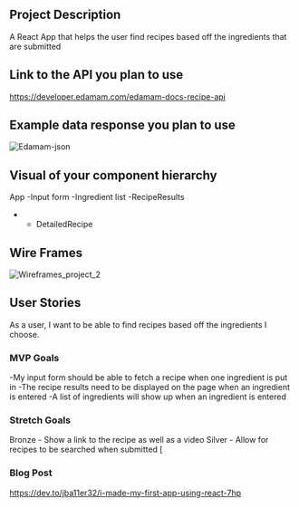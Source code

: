 ## Project Description

A React App that helps the user find recipes based off the ingredients that are submitted

## Link to the API you plan to use

https://developer.edamam.com/edamam-docs-recipe-api

## Example data response you plan to use

![Edamam-json](https://media.git.generalassemb.ly/user/35591/files/17e39100-b8a0-11eb-9f01-523f80fd242a)

## Visual of your component hierarchy

App
-Input form
-Ingredient list
-RecipeResults

- - DetailedRecipe

## Wire Frames

![Wireframes_project_2](https://media.git.generalassemb.ly/user/35591/files/81639f80-b8a0-11eb-9e11-2aa489d8893f)

## User Stories

As a user, I want to be able to find recipes based off the ingredients I choose.

### MVP Goals

-My input form should be able to fetch a recipe when one ingredient is put in
-The recipe results need to be displayed on the page when an ingredient is entered
-A list of ingredients will show up when an ingredient is entered

### Stretch Goals

Bronze - Show a link to the recipe as well as a video
Silver - Allow for recipes to be searched when submitted
[

### Blog Post

https://dev.to/jba11er32/i-made-my-first-app-using-react-7hp
